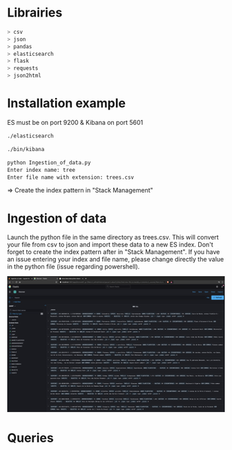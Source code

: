 # Librairies
```python
> csv
> json
> pandas
> elasticsearch 
> flask 
> requests
> json2html
```

# Installation example
ES must be on port 9200 & Kibana on port 5601

```bash
./elasticsearch
```
```bash
./bin/kibana
```
```bash
python Ingestion_of_data.py
Enter index name: tree
Enter file name with extension: trees.csv
```
=> Create the index pattern in "Stack Management"




# Ingestion of data
Launch the python file in the same directory as trees.csv. This will convert your file from csv to json and import these data to a new ES index. Don't forget to create the index pattern after in "Stack Management". If you have an issue entering your index and file name, please change directly the value in the python file (issue regarding powershell). 

![](overview.png)

# Queries


